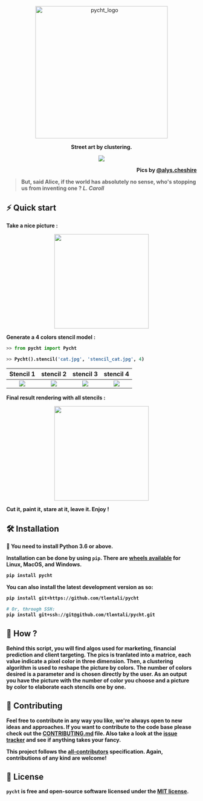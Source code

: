 <p align="center";
    font-family: Georgia, sans-serif;
    text-decoration: none;
    background: #ffbdfb;
    padding: 3px 6px;
    color: #000;
    font-size: 28px;>
    <a href="#"><img src="https://raw.githubusercontent.com/tlentali/pycht/master/misc/pycht_logo_pink.png"  alt="pycht_logo" width="350"/>
    </a>
</p>

<p align="center">
  <b>Street art by clustering.
</p>

<p align="center">
  <a href="#"><img src="https://raw.githubusercontent.com/tlentali/pycht/master/misc/alys.png" /></a>
</p>

<p align="right">
Pics by <a href="https://www.instagram.com/alys.pycht/">@alys.cheshire</a>
</p>

> But, said Alice, if the world has absolutely no sense, who's stopping us from inventing one ?
> **_L. Caroll_**


## ⚡️ Quick start

Take a nice picture :
<p align="center">
  <a href="#"><img src="https://raw.githubusercontent.com/tlentali/pycht/master/misc/cat.jpg" width="250"></a>
</p>

Generate a 4 colors stencil model :
```python
>> from pycht import Pycht

>> Pycht().stencil('cat.jpg', 'stencil_cat.jpg', 4)
```

 Stencil 1                 |  stencil 2                 |   stencil 3               | stencil 4                 |
:-------------------------:|:--------------------------:| :-----------------------: | :-----------------------: |
![](https://raw.githubusercontent.com/tlentali/pycht/master/misc/stencil_2.jpg)  |  ![](https://raw.githubusercontent.com/tlentali/pycht/master/misc/stencil_3.jpg) | ![](https://raw.githubusercontent.com/tlentali/pycht/master/misc/stencil_4.jpg) | ![](https://raw.githubusercontent.com/tlentali/pycht/master/misc/stencil_5.jpg) |


Final result rendering with all stencils :

<p align="center">
  <a href="#"><img src="https://raw.githubusercontent.com/tlentali/pycht/master/misc/resultat_final.jpg" width="250"></a>
</p>

Cut it, paint it, stare at it, leave it.
Enjoy !


## 🛠 Installation

:snake: You need to install **Python 3.6** or above.

Installation can be done by using `pip`.
There are [wheels available](https://pypi.org/project/pycht/#files) for **Linux**, **MacOS**, and **Windows**.

```bash
pip install pycht
```

You can also install the latest development version as so:

```bash
pip install git+https://github.com/tlentali/pycht

# Or, through SSH:
pip install git+ssh://git@github.com/tlentali/pycht.git
```


## 🥄 How ?

Behind this script, you will find algos used for marketing, financial prediction and client targeting.
The pics is tranlated into a matrice, each value indicate a pixel color in three dimension.
Then, a clustering algorithm is used to reshape the picture by colors. The number of colors desired is a parameter and is chosen directly by the user.
As an output you have the picture with the number of color you choose and a picture by color to elaborate each stencils one by one.

## 🖖 Contributing

Feel free to contribute in any way you like, we're always open to new ideas and approaches. If you want to contribute to the code base please check out the [CONTRIBUTING.md](https://github.com/tlentali/pycht/blob/master/CONTRIBUTING.md) file. Also take a look at the [issue tracker](https://github.com/tlentali/pycht/issues) and see if anything takes your fancy.

This project follows the [all-contributors](https://github.com/all-contributors/all-contributors) specification. Again, contributions of any kind are welcome!


## 📜 License

```pycht``` is free and open-source software licensed under the [MIT license](https://github.com/tlentali/pycht/blob/master/LICENSE).
